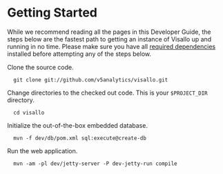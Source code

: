 # Getting Started

While we recommend reading all the pages in this Developer Guide, the steps below are the fastest path to getting an instance of Visallo up and running in no time. Please make sure you have all [required dependencies](dependencies.md) installed before attempting any of the steps below.

Clone the source code.

      git clone git://github.com/v5analytics/visallo.git

Change directories to the checked out code. This is your `$PROJECT_DIR` directory.

      cd visallo

Initialize the out-of-the-box embedded database.

      mvn -f dev/db/pom.xml sql:execute@create-db

Run the web application.

      mvn -am -pl dev/jetty-server -P dev-jetty-run compile

